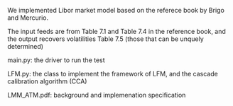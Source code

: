 We implemented Libor market model based on the referece book by Brigo and Mercurio.

The input feeds are from Table 7.1 and Table 7.4 in the reference book, and the output recovers volatilities Table 7.5 (those that can be unquely determined)

main.py:  the driver to run the test

LFM.py:   the class to implement the framework of LFM, and the cascade calibration algorithm (CCA)

LMM_ATM.pdf:  background and implemenation specification
